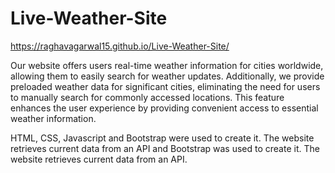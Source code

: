 # Live-Weather-Site
https://raghavagarwal15.github.io/Live-Weather-Site/

Our website offers users real-time weather information for cities worldwide, allowing them to easily search for weather updates. Additionally, we provide preloaded weather data for significant cities, eliminating the need for users to manually search for commonly accessed locations. This feature enhances the user experience by providing convenient access to essential weather information. 

HTML, CSS, Javascript and Bootstrap were used to create it. The website retrieves current data from an API and Bootstrap was used to create it. The website retrieves current data from an API.
